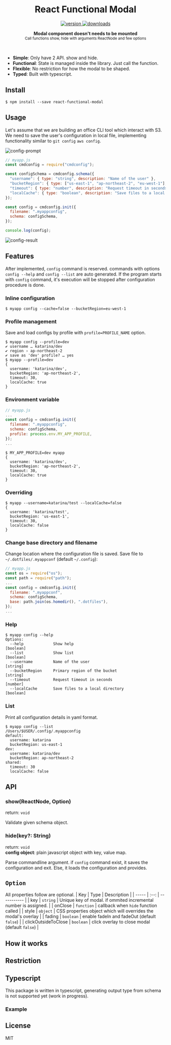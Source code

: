 <!-- <p align="center"> -->
  <!-- <img src="https://github.com/minidonut/cmdconfig/raw/master/logo.png" alt="Cmdconfig" width="600" /> -->
<!-- </p> -->

<h1 align="center">React Functional Modal</h1>

<p align="center">
  <a href="https://npmjs.org/package/react-functional-modal">
    <img src="https://img.shields.io/npm/v/react-functional-modal.svg" alt="version" />
  </a>
  <a href="https://npmjs.org/package/react-functional-modal">
    <img src="https://img.shields.io/npm/dm/react-functional-modal.svg" alt="downloads" />
  </a>
</p>

<p align="center">
  <b>Modal component doesn't needs to be mounted</b></br>
  <sub>Call functions show, hide with arguments ReactNode and few options</sub>
</p>

<br />

- **Simple**: Only have 2 API. show and hide.
- **Functional**: State is managed inside the library. Just call the function.
- **Flexible**: No restriction for how the modal to be shaped.
- **Typed**: Built with typescript.

## Install

``` shell
$ npm install --save react-functional-modal
```

## Usage
Let's assume that we are building an office CLI tool which interact with S3. We need to save the user's configuration in local file, implementing functionality similar to `git config` `aws config`.

![config-prompt](https://github.com/minidonut/cmdconfig/raw/master/docs/config-prompt.png)

``` javascript
// myapp.js
const cmdconfig = require("cmdconfig");

const configSchema = cmdconfig.schema({
  "username": { type: "string", description: "Name of the user" },
  "bucketRegion": { type: ["us-east-1", "ap-northeast-2", "eu-west-1"], description: "Primary region of the bucket" },
  "timeout": { type: "number", description: "Request timeout in seconds", shared: true },
  "localCache": { type: "boolean", description: "Save files to a local directory", shared: true },
});

const config = cmdconfig.init({
  filename: ".myappconfig",
  schema: configSchema,
});

console.log(config);
```

![config-result](https://github.com/minidonut/cmdconfig/raw/master/docs/config-result.png)

## Features
After implemented, `config` command is reserved. commands with options `config --help` and `config --list` are auto generated. If the program starts with `config` command, it's execution will be stopped after configuration procedure is done.

### Inline configuration
``` shell
$ myapp config --cache=false --bucketRegion=eu-west-1
```

### Profile management
Save and load configs by profile with `profile=PROFILE_NAME` option.

``` shell
$ myapp config --profile=dev
✔ username … katarina/dev
✔ region › ap-northeast-2
✔ save as 'dev' profile? … yes
$ myapp --profile=dev
{
  username: 'katarina/dev',
  bucketRegion: 'ap-northeast-2',
  timeout: 30,
  localCache: true
}
```

### Environment variable

``` javascript
// myapp.js
...
const config = cmdconfig.init({
  filename: ".myappconfig",
  schema: configSchema,
  profile: process.env.MY_APP_PROFILE,
});
...
```

``` shell
$ MY_APP_PROFILE=dev myapp
{
  username: 'katarina/dev',
  bucketRegion: 'ap-northeast-2',
  timeout: 30,
  localCache: true
}
```

### Overriding

``` shell
$ myapp --username=katarina/test --localCache=false
{
  username: 'katarina/test',
  bucketRegion: 'us-east-1',
  timeout: 30,
  localCache: false
}
```


### Change base directory and filename
Change location where the configuration file is saved.
Save file to `~/.dotfiles/.myappconf` (default `~/.config`):

``` javascript
// myapp.js
const os = require("os");
const path = require("path");
...
const config = cmdconfig.init({
  filename: ".myappconf",
  schema: configSchema,
  base: path.join(os.homedir(), ".dotfiles"),
});
...
```


### Help
``` shell
$ myapp config --help
Options:
  --help             Show help                                         [boolean]
  --list             Show list                                         [boolean]
  --username         Name of the user                                   [string]
  --bucketRegion     Primary region of the bucket                       [string]
  --timeout          Request timeout in seconds                         [number]
  --localCache       Save files to a local directory                   [boolean]
```


### List
Print all configuration details in yaml format.
``` shell
$ myapp config --list
/Users/$USER/.config/.myappconfig
default:
  username: katarina
  bucketRegion: us-east-1
dev:
  username: katarina/dev
  bucketRegion: ap-northeast-2
shared:
  timeout: 30
  localCache: false
```

## API
### show(ReactNode, Option)
return: `void`

Validate given schema object.

### hide(key?: String)
return: `void`<br>
**config object**: plain javascript object with key, value map.

Parse commandline argument. if `config` command exist, it saves the configuration and exit. Else, it loads the configuration and provides.


## `Option`
All properties follow are optional.
| Key | Type | Description |
| ----- | :--: | ----------- |
| key | `string` | Unique key of modal. if ommited incremental number is assigned. |
| onClose | `function` | callback when `hide` function called |
| style | `object` | CSS properties object which will overrides the modal's overlay |
| fading | `boolean` | enable fadeIn and fadeOut (default `false`) |
| clickOutsideToClose | `boolean` | click overlay to close modal (default `false`) |


## How it works

## Restriction



## Typescript
This package is written in typescript, generating output type from schema is not supported yet (work in progress).

### Example


## License
MIT
